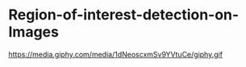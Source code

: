 # Region-of-interest-detection-on-Images
https://media.giphy.com/media/1dNeoscxmSv9YVtuCe/giphy.gif
